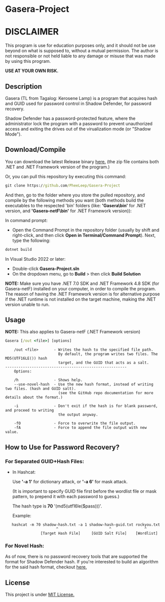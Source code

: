 # Gasera-Project

# DISCLAIMER
This program is use for education purposes only, and it should not be use
beyond on what is supposed to, without a mutual permission. The author is not
responsible or not held liable to any damage or misuse that was made by using 
this program.

**USE AT YOUR OWN RISK.**
</br>

## Description
Gasera (TL from Tagalog: Kerosene Lamp) is a program that acquires hash 
and GUID used for password control in Shadow Defender, for password
recovery.

Shadow Defender has a password-protected feature, where the administrator
lock the program with a password to prevent unauthorized access and exiting
the drives out of the virualization mode (or "Shadow Mode").

## Download/Compile
You can download the latest Release binary [here.](https://github.com/PheeLeep/Gasera-Project/releases)
(the zip file contains both .NET and .NET Framework version of the program.)

Or, you can pull this repository by executing this command:
```cmd
git clone https://github.com/PheeLeep/Gasera-Project
```

And then, go to the folder where you store the pulled repository, and
compile by the following methods you want (both methods build the executables
to the respected 'bin' folders (like: **'Gasera\bin'** for .NET version,
and **'Gasera-netF\bin'** for .NET Framework version)):

In command prompt:

- Open the Command Prompt in the repository folder (usually by shift and right-click,
  and then click **Open in Terminal/Command Prompt**). Next, type the following:
```cmd
dotnet build
```

In Visual Studio 2022 or later:

- Double-click **Gasera-Project.sln**
- On the dropdown menu, go to **Build** > then click **Build Solution**

**NOTE:** Make sure you have .NET 7.0 SDK and .NET Framework 4.8 SDK (for Gasera-netF)
installed on your computer, in order to compile the program. The reason of having the
.NET Framework version is for alternative purpose if the .NET runtime is not installed
on the target machine, making the .NET version unable to run.

## Usage
**NOTE:** This also applies to Gasera-netF (.NET Framework version)
```cmd
Gasera [/out <file>] [options]
```

```
    /out <file>       - Writes the hash to the specified file path.                    
                        By default, the program writes two files. The MD5(UTF16LE()) hash
                        target, and the GUID that acts as a salt.
-------------------------------------------------------
    Options:

    /h                - Shows help.
    --use-novel-hash  - Use the new hash format, instead of writing two files. (hash and GUID salt). 
                        (see the GitHub repo documentation for more details about the format.)

    -i                - Don't exit if the hash is for blank password, and proceed to writing
                        the output anyway.

    -fO               - Force to overwrite the file output.
    -fA               - Force to append the file output with new value.
```

## How to Use for Password Recovery?

### For Separated GUID+Hash Files:
- In Hashcat:

    Use **'-a 1'** for dictionary attack, or **'-a 6'** for mask attack.
    
    (It is important to specify GUID file first before the wordlist file or mask pattern, 
to prepend it with each password to guess.)

    The hash type is **70** '(md5(utf16le($pass)))'.

    Example:

```
   hashcat -m 70 shadow-hash.txt -a 1 shadow-hash-guid.txt rockyou.txt
                       ^                       ^               ^
                [Target Hash File]     [GUID Salt File]    [Wordlist]
```


### For Novel Hash:
As of now, there is no password recovery tools that are supported the format for
Shadow Defender hash. If you're interested to build an algorithm for the said hash format,
checkout [here.](https://github.com/PheeLeep/Gasera-Project/blob/master/NovelHashFormat.md)

## License
This project is under [MIT License.](https://github.com/PheeLeep/Gasera-Project/blob/master/LICENSE.txt)